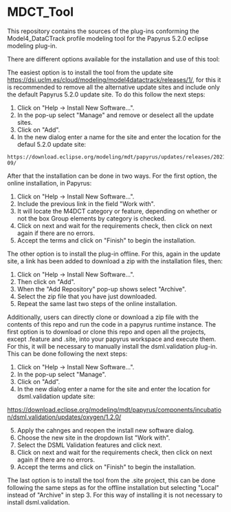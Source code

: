 # MDCT_Tool

This repository contains the sources of the plug-ins conforming the Model4_DataCTrack profile modeling tool for the Papyrus 5.2.0 eclipse modeling plug-in.

There are different options available for the installation and use of this tool:

  The easiest option is to install the tool from the update site https://dsi.uclm.es/cloud/modeling/model4datactrack/releases/1/, for this it is recommended to remove all the alternative update sites and include only the default Papyrus 5.2.0 update site. To do this follow the next steps: 
  1. Click on "Help -> Install New Software...".
  2. In the pop-up select "Manage" and remove or deselect all the update sites.
  3. Click on "Add".
  4. In the new dialog enter a name for the site and enter the location for the defaul 5.2.0 update site:
    
    https://download.eclipse.org/modeling/mdt/papyrus/updates/releases/2021-09/
    
After that the installation can be done in two ways. For the first option, the online installation, in Papyrus:
  1. Click on "Help -> Install New Software...".
  2. Include the previous link in the field "Work with".
  3. It will locate the M4DCT category or feature, depending on whether or not the box Group elements by category is checked.
  4. Click on next and wait for the requirements check, then click on next again if there are no errors.  
  5. Accept the terms and click on "Finish" to begin the installation.
      
The other option is to install the plug-in offline. For this, again in the update site, a link has been added to download a zip with the installation files, then:
  1. Click on "Help -> Install New Software...".
  2. Then click on "Add".
  3. When the "Add Repository" pop-up shows select "Archive".
  4. Select the zip file that you have just downloaded.
  5. Repeat the same last two steps of the online installation. 
  
Additionally, users can directly clone or download a zip file with the contents of this repo and run the code in a papyrus runtime instance. The first option is to download or clone this repo and open all the projects, except .feature and .site, into your papyrus workspace and execute them. For this, it will be necessary to manually install the dsml.validation plug-in. This can be done following the next steps:  
  1. Click on "Help -> Install New Software...".
  2. In the pop-up select "Manage".
  3. Click on "Add".
  4. In the new dialog enter a name for the site and enter the location for dsml.validation update site:

https://download.eclipse.org/modeling/mdt/papyrus/components/incubation/dsml.validation/updates/oxygen/1.2.0/

  5. Apply the cahnges and reopen the install new software dialog.
  6. Choose the new site in the dropdown list "Work with".
  7. Select the DSML Validation features and click next.
  8. Click on next and wait for the requirements check, then click on next again if there are no errors.
  9. Accept the terms and click on "Finish" to begin the installation. 
  
  The last option is to install the tool from the .site project, this can be done following the same steps as for the offline installation but selecting "Local" instead of "Archive" in step 3. For this way of installing it is not necessary to install dsml.validation.
